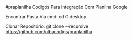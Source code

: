 #praplanilha
Codigos Para Integração Com Planilha Google

Encontrar Pasta Via cmd: cd C:desktop

Clonar Repositório: git clone --recursive https://github.com/olbacodigs/praplanilha
